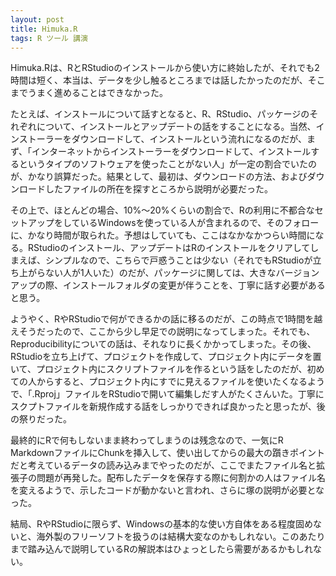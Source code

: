 ```yaml
---
layout: post
title: Himuka.R
tags: R ツール 講演
---
```


Himuka.Rは、RとRStudioのインストールから使い方に終始したが、それでも2時間は短く、本当は、データを少し触るところまでは話したかったのだが、そこまでうまく進めることはできなかった。

たとえば、インストールについて話すとなると、R、RStudio、パッケージのそれぞれについて、インストールとアップデートの話をすることになる。当然、インストーラーをダウンロードして、インストールという流れになるのだが、まず、「インターネットからインストーラーをダウンロードして、インストールするというタイプのソフトウェアを使ったことがない人」が一定の割合でいたのが、かなり誤算だった。結果として、最初は、ダウンロードの方法、およびダウンロードしたファイルの所在を探すところから説明が必要だった。

その上で、ほとんどの場合、10%～20%くらいの割合で、Rの利用に不都合なセットアップをしているWindowsを使っている人が含まれるので、そのフォローに、かなり時間が取られた。予想はしていても、ここはなかなかつらい時間になる。RStudioのインストール、アップデートはRのインストールをクリアしてしまえば、シンプルなので、こちらで戸惑うことは少ない（それでもRStudioが立ち上がらない人が1人いた）のだが、パッケージに関しては、大きなバージョンアップの際、インストールフォルダの変更が伴うことを、丁寧に話す必要があると思う。

ようやく、RやRStudioで何ができるかの話に移るのだが、この時点で1時間を越えそうだったので、ここから少し早足での説明になってしまった。それでも、Reproducibilityについての話は、それなりに長くかかってしまった。その後、RStudioを立ち上げて、プロジェクトを作成して、プロジェクト内にデータを置いて、プロジェクト内にスクリプトファイルを作るという話をしたのだが、初めての人からすると、プロジェクト内にすでに見えるファイルを使いたくなるようで、「.Rproj」ファイルをRStudioで開いて編集しだす人がたくさんいた。丁寧にスクプトファイルを新規作成する話をしっかりできれば良かったと思ったが、後の祭りだった。

最終的にRで何もしないまま終わってしまうのは残念なので、一気にR MarkdownファイルにChunkを挿入して、使い出してからの最大の躓きポイントだと考えているデータの読み込みまでやったのだが、ここでまたファイル名と拡張子の問題が再発した。配布したデータを保存する際に何割かの人はファイル名を変えるようで、示したコードが動かないと言われ、さらに塚の説明が必要となった。

結局、RやRStudioに限らず、Windowsの基本的な使い方自体をある程度固めないと、海外製のフリーソフトを扱うのは結構大変なのかもしれない。このあたりまで踏み込んで説明しているRの解説本はひょっとしたら需要があるかもしれない。
